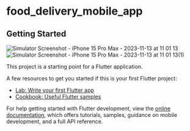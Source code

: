 # food_delivery_mobile_app

## Getting Started
![Simulator Screenshot - iPhone 15 Pro Max - 2023-11-13 at 11 01 13](https://github.com/trntrinh79/food_delivery_mobile_app/assets/91517750/aa5c9631-ac05-478e-9d3b-e54e2c83ba6c)
![Simulator Screenshot - iPhone 15 Pro Max - 2023-11-13 at 11 01 13(1)](https://github.com/trntrinh79/food_delivery_mobile_app/assets/91517750/995c7763-1703-434e-8971-3e0b278f8d1f)


This project is a starting point for a Flutter application.

A few resources to get you started if this is your first Flutter project:

- [Lab: Write your first Flutter app](https://docs.flutter.dev/get-started/codelab)
- [Cookbook: Useful Flutter samples](https://docs.flutter.dev/cookbook)

For help getting started with Flutter development, view the
[online documentation](https://docs.flutter.dev/), which offers tutorials,
samples, guidance on mobile development, and a full API reference.
